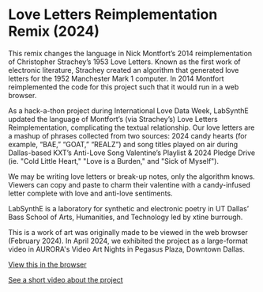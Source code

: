 # Love Letters Reimplementation Remix (2024)
This remix changes the language in Nick Montfort’s 2014 reimplementation of Christopher Strachey’s 1953 Love Letters. Known as the first work of electronic literature, Strachey created an algorithm that generated love letters for the 1952 Manchester Mark 1 computer. In 2014 Montfort reimplemented the code for this project such that it would run in a web browser.

As a hack-a-thon project during International Love Data Week, LabSynthE updated the language of Montfort’s (via Strachey’s) Love Letters Reimplementation, complicating the textual relationship. Our love letters are a mashup of phrases collected from two sources: 2024 candy hearts (for example, “BAE,” “GOAT,” “REALZ”) and song titles played on air during Dallas-based KXT’s Anti-Love Song Valentine’s Playlist & 2024 Pledge Drive (ie. "Cold Little Heart," "Love is a Burden," and "Sick of Myself"). 

We may be writing love letters or break-up notes, only the algorithm knows. Viewers can copy and paste to charm their valentine with a candy-infused letter complete with love and anti-love sentiments. 

LabSynthE is a laboratory for synthetic and electronic poetry in UT Dallas’ Bass School of Arts, Humanities, and Technology led by xtine burrough.

This is a work of art was originally made to be viewed in the web browser (February 2024). In April 2024, we exhibited the project as a large-format video in AURORA's Video Art Nights in Pegasus Plaza, Downtown Dallas.

[View this in the browser](https://xtineburrough.github.io/LoveLetters/)

[See a short video about the project](https://vimeo.com/1030900435)

